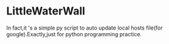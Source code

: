 # LittleWaterWall
In fact,it 's a simple py script to auto update local hosts file(for google).Exactly,just for python programming practice.

